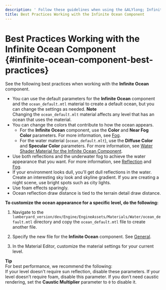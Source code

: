 ```yaml
---
description: ' Follow these guidelines when using the &ALYlong; Infinite Ocean component. '
title: Best Practices Working with the Infinite Ocean Component
---
```

# Best Practices Working with the Infinite Ocean Component {#infinite-ocean-component-best-practices}

See the following best practices when working with the **Infinite Ocean** component\.
+ You can use the default parameters for the **Infinite Ocean** component and the `ocean_default.mtl` material to create a default ocean, but you can change the settings as needed\. 
**Note**  
Changing the `ocean_default.mlt` material affects any level that has an ocean that uses the material\. 
+ You can change the colors that contribute to how the ocean appears\.
  + For the **Infinite Ocean** component, use the **Color** and **Near Fog Color** parameters\. For more information, see [Fog](/docs/userguide/components/ocean/properties#infinite-ocean-component-properties-fog)\.
  + For the water material \(`ocean_default.mlt`\), use the **Diffuse Color** and **Specular Color** parameters\. For more information, see [Water Shader Material for the Infinite Ocean Component](/docs/userguide/components/ocean/water-shader-material.md)\.
+ Use both reflections and the underwater fog to achieve the water appearance that you want\. For more information, see [Reflection](/docs/userguide/components/ocean/properties#infinite-ocean-component-properties-reflection) and [Fog](/docs/userguide/components/ocean/properties#infinite-ocean-component-properties-fog)\.
+ If your environment looks dull, you'll get dull reflections in the water\. Create an interesting sky look and skyline gradient\. If you are creating a night scene, use bright spots such as city lights\.
+ Use foam effects sparingly\.
+ Ocean reflection draw distance is tied to the terrain detail draw distance\.

**To customize the ocean appearance for a specific level, do the following:**

1. Navigate to the `lumberyard_version/dev/Engine/EngineAssets/Materials/Water/ocean_default.mtl` directory and copy the `ocean_default.mtl` file to create another file\.

1. Specify the new file for the **Infinite Ocean** component\. See [General](/docs/userguide/components/ocean/properties#infinite-ocean-component-properties-general)\.

1. In the Material Editor, customize the material settings for your current level\.

**Tip**  
For best performance, we recommend the following:  
If your level doesn't require sun reflection, disable these parameters\.
If your level doesn't require foam, disable this parameter\.
If you don’t need caustic rendering, set the **Caustic Multiplier** parameter to `0` to disable it\. 